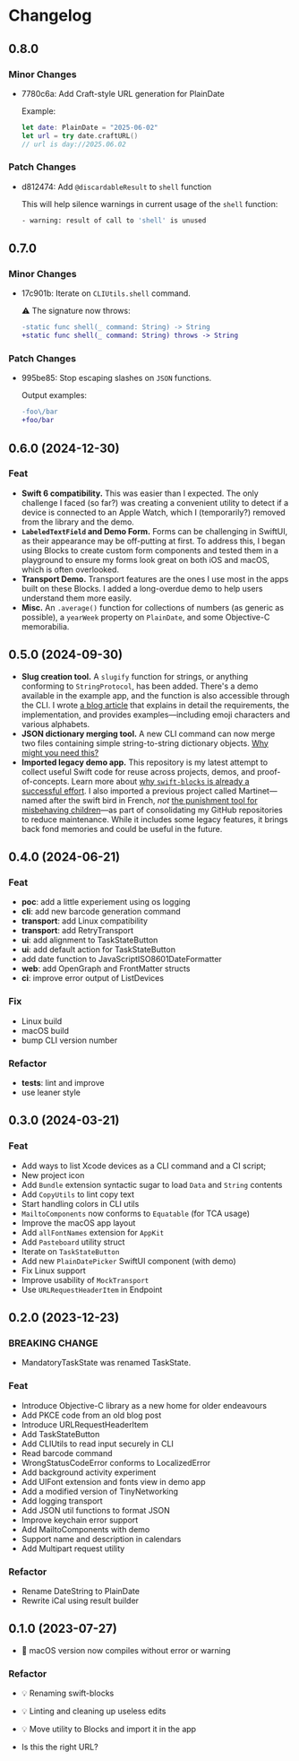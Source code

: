 # Changelog

## 0.8.0

### Minor Changes

- 7780c6a: Add Craft-style URL generation for PlainDate

  Example:

  ```swift
  let date: PlainDate = "2025-06-02"
  let url = try date.craftURL()
  // url is day://2025.06.02
  ```

### Patch Changes

- d812474: Add `@discardableResult` to `shell` function

  This will help silence warnings in current usage of the `shell` function:

  ```sh
  - warning: result of call to 'shell' is unused
  ```

## 0.7.0

### Minor Changes

- 17c901b: Iterate on `CLIUtils.shell` command.

  ⚠️ The signature now throws:

  ```diff
  -static func shell(_ command: String) -> String
  +static func shell(_ command: String) throws -> String
  ```

### Patch Changes

- 995be85: Stop escaping slashes on `JSON` functions.

  Output examples:

  ```diff
  -foo\/bar
  +foo/bar
  ```

## 0.6.0 (2024-12-30)

### Feat

- **Swift 6 compatibility.** This was easier than I expected. The only challenge
  I faced (so far?) was creating a convenient utility to detect if a device is
  connected to an Apple Watch, which I (temporarily?) removed from the library
  and the demo.
- **`LabeledTextField` and Demo Form.** Forms can be challenging in SwiftUI, as
  their appearance may be off-putting at first. To address this, I began using
  Blocks to create custom form components and tested them in a playground to
  ensure my forms look great on both iOS and macOS, which is often overlooked.
- **Transport Demo.** Transport features are the ones I use most in the apps
  built on these Blocks. I added a long-overdue demo to help users understand
  them more easily.
- **Misc.** An `.average()` function for collections of numbers (as generic as
  possible), a `yearWeek` property on `PlainDate`, and some Objective-C
  memorabilia.

## 0.5.0 (2024-09-30)

- **Slug creation tool.** A `slugify` function for strings, or anything
  conforming to `StringProtocol`, has been added. There's a demo available in
  the example app, and the function is also accessible through the CLI. I wrote
  [a blog article][1] that explains in detail the requirements, the
  implementation, and provides examples—including emoji characters and various
  alphabets.
- **JSON dictionary merging tool.** A new CLI command can now merge two files
  containing simple string-to-string dictionary objects. [Why might you need
  this?][2]
- **Imported legacy demo app.** This repository is my latest attempt to collect
  useful Swift code for reuse across projects, demos, and proof-of-concepts.
  Learn more about [why `swift-blocks` is already a successful effort][3]. I
  also imported a previous project called Martinet—named after the swift bird in
  French, _not_ [the punishment tool for misbehaving children][4]—as part of
  consolidating my GitHub repositories to reduce maintenance. While it includes
  some legacy features, it brings back fond memories and could be useful in the
  future.

## 0.4.0 (2024-06-21)

### Feat

- **poc**: add a little experiement using os logging
- **cli**: add new barcode generation command
- **transport**: add Linux compatibility
- **transport**: add RetryTransport
- **ui**: add alignment to TaskStateButton
- **ui**: add default action for TaskStateButton
- add date function to JavaScriptISO8601DateFormatter
- **web**: add OpenGraph and FrontMatter structs
- **ci**: improve error output of ListDevices

### Fix

- Linux build
- macOS build
- bump CLI version number

### Refactor

- **tests**: lint and improve
- use leaner style

## 0.3.0 (2024-03-21)

### Feat

- Add ways to list Xcode devices as a CLI command and a CI script;
- New project icon
- Add `Bundle` extension syntactic sugar to load `Data` and `String` contents
- Add `CopyUtils` to lint copy text
- Start handling colors in CLI utils
- `MailtoComponents` now conforms to `Equatable` (for TCA usage)
- Improve the macOS app layout
- Add `allFontNames` extension for `AppKit`
- Add `Pasteboard` utility struct
- Iterate on `TaskStateButton`
- Add new `PlainDatePicker` SwiftUI component (with demo)
- Fix Linux support
- Improve usability of `MockTransport`
- Use `URLRequestHeaderItem` in Endpoint

## 0.2.0 (2023-12-23)

### BREAKING CHANGE

- MandatoryTaskState was renamed TaskState.

### Feat

- Introduce Objective-C library as a new home for older endeavours
- Add PKCE code from an old blog post
- Introduce URLRequestHeaderItem
- Add TaskStateButton
- Add CLIUtils to read input securely in CLI
- Read barcode command
- WrongStatusCodeError conforms to LocalizedError
- Add background activity experiment
- Add UIFont extension and fonts view in demo app
- Add a modified version of TinyNetworking
- Add logging transport
- Add JSON util functions to format JSON
- Improve keychain error support
- Add MailtoComponents with demo
- Support name and description in calendars
- Add Multipart request utility

### Refactor

- Rename DateString to PlainDate
- Rewrite iCal using result builder

## 0.1.0 (2023-07-27)

- 🐛 macOS version now compiles without error or warning

### Refactor

- 💡 Renaming swift-blocks
- 💡 Linting and cleaning up useless edits
- 💡 Move utility to Blocks and import it in the app

- Is this the right URL?

[1]: https://mickf.net/tech/slugify-in-swift/
[2]: https://micro.mickf.net/2024/09/30/a-simple-workflow.html
[3]: https://mickf.net/tech/blocks-and-hoods/
[4]: https://en.wikipedia.org/wiki/Martinet
